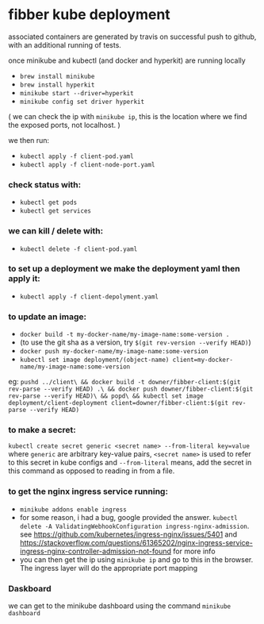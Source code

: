 # fibber kube deployment

associated containers are generated by travis on successful push to github, with an additional running of tests. 

once minikube and kubectl (and docker and hyperkit) are running locally

- `brew install minikube`
- `brew install hyperkit`
- `minikube start --driver=hyperkit`
- `minikube config set driver hyperkit`

( we can check the ip with `minikube ip`, this is the location where we find the exposed ports, not localhost. )

we then run:

- `kubectl apply -f client-pod.yaml`
- `kubectl apply -f client-node-port.yaml`

### check status with:

- `kubectl get pods`
- `kubectl get services`

### we can kill / delete with:

- `kubectl delete -f client-pod.yaml`

### to set up a deployment we make the deployment yaml then apply it:

- `kubectl apply -f client-depolyment.yaml`

### to update an image:

- `docker build -t my-docker-name/my-image-name:some-version .`
- (to use the git sha as a version, try `$(git rev-version --verify HEAD)`)
- `docker push my-docker-name/my-image-name:some-version`
- `kubectl set image deployment/(object-name) client=my-docker-name/my-image-name:some-version`

eg:
`pushd ../client\
       && docker build -t downer/fibber-client:$(git rev-parse --verify HEAD) .\
       && docker push downer/fibber-client:$(git rev-parse --verify HEAD)\
       && popd\
       && kubectl set image deployment/client-deployment client=downer/fibber-client:$(git rev-parse --verify HEAD)`

### to make a secret:

`kubectl create secret generic <secret name> --from-literal key=value` 
where `generic` are arbitrary key-value pairs, `<secret name>` is used to refer to this secret in kube configs
and `--from-literal` means, add the secret in this command as opposed to reading in from a file. 

### to get the nginx ingress service running:
- `minikube addons enable ingress`
- for some reason, i had a bug, google provided the answer. `kubectl delete -A ValidatingWebhookConfiguration ingress-nginx-admission`. see https://github.com/kubernetes/ingress-nginx/issues/5401 and https://stackoverflow.com/questions/61365202/nginx-ingress-service-ingress-nginx-controller-admission-not-found for more info
- you can then get the ip using `minikube ip` and go to this in the browser. The ingress layer will do the appropriate port mapping

### Daskboard
we can get to the minikube dashboard using the command `minikube dashboard`

